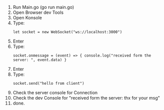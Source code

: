 1. Run Main.go (go run main.go)
2. Open Browser dev Tools
3. Open Konsole
4. Type:
    ````
    let socket = new WebSocket("ws://localhost:3000")
    ````
5. Enter
6. Type:
    ````
    socket.onmessage = (event) => { console.log("received form the server: ", event.data) }
    ````
7. Enter
8. Type:
    ````
    socket.send("hello from client")
    ````
9. Check the server console for Connection
10. Check the dev Console for "received form the server:  thx for your msg"
11. done.